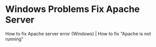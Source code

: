 # Windows Problems Fix Apache Server
How to fix Apache server error (Windows) | How to fix "Apache is not running" 
